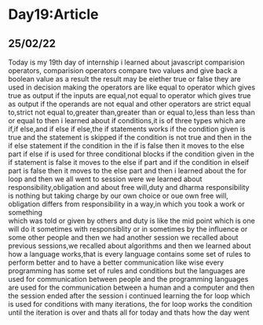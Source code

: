 # Day19:Article
## 25/02/22
  Today is my 19th day of internship i learned about javascript comparision operators,
comparision operators compare two values and give back a boolean value as a result the
result may be eiether true or false they are used in decision making the operators are
like equal to operator which gives true as output if the inputs are equal,not equal to
operator which gives true as output if the operands are not equal and other operators
are strict equal to,strict not equal to,greater than,greater than or equal to,less than
less than or equal  to then i learned about if conditions,it is of three types which
are if,if else,and if else if else,the if statements works if the condition given is 
true and the statement is skipped if the condition is not true and then in the if else
statement if the condition in the if is false then it moves to the else part if else if
is used for three conditional blocks if the condition given in the if statement is false
it moves to the else if part and if the condition in elseif part is false then it moves
to the else part and then i learned about the for loop and then we all went to session
were we learned about responsibility,obligation and about free will,duty and dharma
responsibility is nothing but taking charge by our own choice or oue own free will,
obligation differs from responsibility in a way,in which you took a work or something  
which was told or given by others and duty is like the mid point which is one will do
it sometimes with responsiblity  or in sometimes by the influence or some other people
and then we had another session we recalled about previous sessions,we recalled about 
algorithms and then we learned about how a language works,that is every language 
contains some set of rules to perform better and to have a better communication like
wise every programming has some set of rules and conditions but the languages are 
used for communication between people and the programming languages are used for the
communication between a human and a computer and then the session ended after the session
i continued learning the for loop which is used for conditions with many iterations,
the for loop works the condition until the iteration is over and thats all for
today and thats how the day went      
